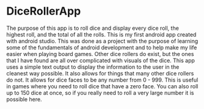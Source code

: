# DiceRollerApp
The purpose of this app is to roll dice and display every dice roll, the highest roll, and the total of all the rolls. This is my first
android app created with android studio. This was done as a project with the purpose of learning some of the fundamentals of android
development and to help make my life easier when playing board games. Other dice rollers do exist, but the ones that I have found are all over complicated with visuals of the dice. This app uses a simple text output to display the information to the user in the cleanest way possible. It also allows for things that many other dice rollers do not. It allows for dice faces to be any number from 0 - 999. This is useful in games where you need to roll dice that have a zero face. You can also roll up to 150 dice at once, so if you really need to roll a very large number it is possible here.
